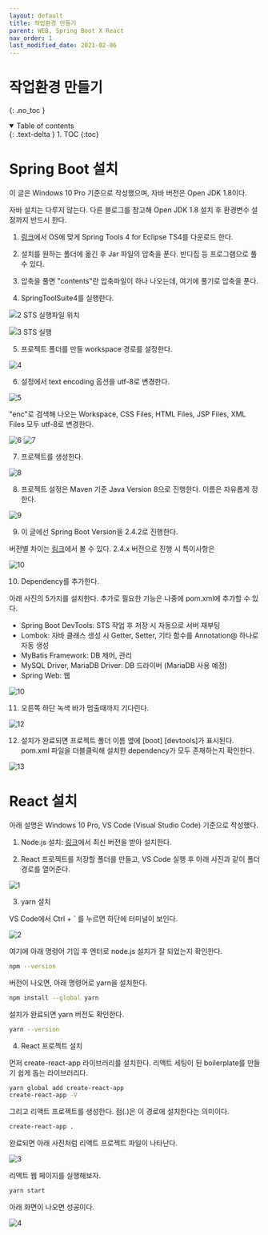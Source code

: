 ```yaml
---
layout: default
title: 작업환경 만들기
parent: WEB, Spring Boot X React
nav_order: 1
last_modified_date: 2021-02-06
---
```

# 작업환경 만들기
{: .no_toc }



<details open markdown="block">
  <summary>
    Table of contents
  </summary>
  {: .text-delta }
1. TOC
{:toc}
</details>


# Spring Boot 설치

이 글은 Windows 10 Pro 기준으로 작성했으며, 자바 버전은 Open JDK 1.8이다. 

자바 설치는 다루지 않는다. 다른 블로그를 참고해 Open JDK 1.8 설치 후 환경변수 설정까지 반드시 한다.

1) [링크](https://spring.io/tools )에서 OS에 맞게 Spring Tools 4 for Eclipse TS4를 다운로드 한다.

2) 설치를 원하는 폴더에 옮긴 후 Jar 파일의 압축을 푼다. 반디집 등 프로그램으로 풀 수 있다.

3) 압축을 풀면 "contents"란 압축파일이 하나 나오는데, 여기에 풀기로 압축을 푼다.

4) SpringToolSuite4를 실행한다.

![2 STS 실행파일 위치](https://user-images.githubusercontent.com/73984112/107107783-ae9ebb80-6876-11eb-99fc-a07fb77ccb51.PNG)

![3 STS 실행](https://user-images.githubusercontent.com/73984112/107107796-cd04b700-6876-11eb-8508-7621a3c2e693.PNG)

5) 프로젝트 폴더를 만들 workspace 경로를 설정한다.

![4](https://user-images.githubusercontent.com/73984112/107107888-54eac100-6877-11eb-8f70-8ea2a6a6a06b.PNG)

6) 설정에서 text encoding 옵션을 utf-8로 변경한다.

![5](https://user-images.githubusercontent.com/73984112/107108009-27eade00-6878-11eb-89fa-82d56ca99366.PNG)

"enc"로 검색해 나오는 Workspace, CSS Files, HTML Files, JSP Files, XML Files 모두 utf-8로 변경한다.

![6](https://user-images.githubusercontent.com/73984112/107108040-8dd76580-6878-11eb-939c-2b2b22b48ff6.PNG)
![7](https://user-images.githubusercontent.com/73984112/107108042-8f089280-6878-11eb-9d9a-78d159767fb9.PNG)

7) 프로젝트를 생성한다.

![8](https://user-images.githubusercontent.com/73984112/107108165-6f259e80-6879-11eb-9d53-f653a8a2a168.PNG)

8) 프로젝트 설정은 Maven 기준 Java Version 8으로 진행한다. 이름은 자유롭게 정한다.

![9](https://user-images.githubusercontent.com/73984112/107108172-79e03380-6879-11eb-8b43-bbb2e2ec0243.PNG)

9) 이 글에선 Spring Boot Version을 2.4.2로 진행한다.

버전별 차이는 [링크](https://github.com/spring-projects/spring-boot/wiki)에서 볼 수 있다. 2.4.x 버전으로 진행 시 특이사항은 

![10](https://user-images.githubusercontent.com/73984112/107108224-a8f6a500-6879-11eb-977b-a81d2e3767b9.PNG)

10) Dependency를 추가한다. 

아래 사진의 5가지를 설치한다. 추가로 필요한 기능은 나중에 pom.xml에 추가할 수 있다.

- Spring Boot DevTools: STS 작업 후 저장 시 자동으로 서버 재부팅
- Lombok: 자바 클래스 생성 시 Getter, Setter, 기타 함수를 Annotation@ 하나로 자동 생성
- MyBatis Framework: DB 제어, 관리
- MySQL Driver, MariaDB Driver: DB 드라이버 (MariaDB 사용 예정)
- Spring Web: 웹

![10](https://user-images.githubusercontent.com/73984112/107109660-9aae8600-6885-11eb-809e-6360c4b0a09c.PNG)

11) 오른쪽 하단 녹색 바가 멈출때까지 기다린다.

![12](https://user-images.githubusercontent.com/73984112/107108693-312a7980-687d-11eb-99a1-8a1d51f69be9.PNG)

12) 설치가 완료되면 프로젝트 폴더 이름 옆에 [boot] [devtools]가 표시된다. pom.xml 파일을 더블클릭해 설치한 dependency가 모두 존재하는지 확인한다.

![13](https://user-images.githubusercontent.com/73984112/107109819-a189c880-6886-11eb-8edd-f3ca7a7ac055.PNG)



# React 설치

아래 설명은 Windows 10 Pro, VS Code (Visual Studio Code) 기준으로 작성했다.

1) Node.js 설치: [링크](https://nodejs.org/ko/)에서 최신 버전을 받아 설치한다.

2) React 프로젝트를 저장할 폴더를 만들고, VS Code 실행 후 아래 사진과 같이 폴더 경로를 열어준다.

![1](https://user-images.githubusercontent.com/73984112/107110079-58d30f00-6888-11eb-8f8a-c5ab04d13614.PNG)

3)  yarn 설치

VS Code에서 Ctrl + ` 를 누르면 하단에 터미널이 보인다. 

![2](https://user-images.githubusercontent.com/73984112/107110285-0a267480-688a-11eb-9264-560824174b0c.PNG)

여기에 아래 명령어 기입 후 엔터로 node.js 설치가 잘 되었는지 확인한다.

```bash
npm --version
```

버전이 나오면, 아래 명령어로 yarn을 설치한다.

```bash
npm install --global yarn
```

설치가 완료되면 yarn 버전도 확인한다.

```bash
yarn --version
```

4) React 프로젝트 설치

먼저 create-react-app 라이브러리를 설치한다. 리액트 세팅이 된 boilerplate를 만들기 쉽게 돕는 라이브러리다.

```bash
yarn global add create-react-app
create-react-app -V
```

그리고 리액트 프로젝트를 생성한다. 점(.)은 이 경로에 설치한다는 의미이다.

```bash
create-react-app .
```

완료되면 아래 사진처럼 리액트 프로젝트 파일이 나타난다.

![3](https://user-images.githubusercontent.com/73984112/107110553-127faf00-688c-11eb-81f7-d1a2844b1a83.PNG)

리액트 웹 페이지를 실행해보자.

```bash
yarn start
```

아래 화면이 나오면 성공이다.

![4](https://user-images.githubusercontent.com/73984112/107110593-6e4a3800-688c-11eb-8590-2cb07e575584.PNG)









